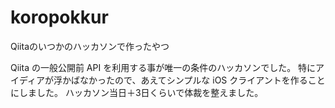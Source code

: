 # koropokkur
Qiitaのいつかのハッカソンで作ったやつ

Qiita の一般公開前 API を利用する事が唯一の条件のハッカソンでした。
特にアイディアが浮かばなかったので、あえてシンプルな iOS クライアントを作ることにしました。
ハッカソン当日＋3日くらいで体裁を整えました。

